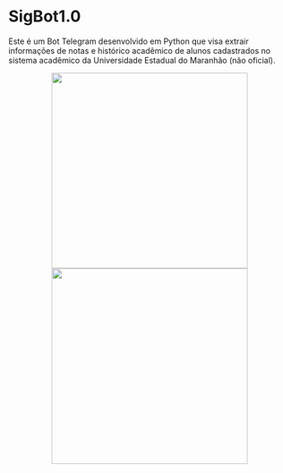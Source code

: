 # SigBot1.0
Este é um Bot Telegram desenvolvido em Python que visa extrair informações de notas e histórico acadêmico de alunos cadastrados no sistema acadêmico da Universidade Estadual do Maranhão (não oficial).
<p align="center">
  <img src="https://user-images.githubusercontent.com/92065552/210155586-82de53d7-4e49-41f0-a647-63bda71549a2.png" width="350" >
  <img src="https://user-images.githubusercontent.com/92065552/210155582-2ded137e-3993-4be7-83a3-56c26fd9f541.png" width="350" >
</p>
